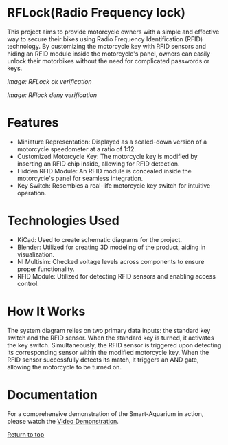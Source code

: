 # RFLock(Radio Frequency lock)
This project aims to provide motorcycle owners with a simple and effective way to secure their bikes using Radio Frequency Identification (RFID) technology. By customizing the motorcycle key with RFID sensors and hiding an RFID module inside the motorcycle's panel, owners can easily unlock their motorbikes without the need for complicated passwords or keys.


*Image: RFLock ok verification*

*Image: RFlock deny verification*

# Features
- Miniature Representation: Displayed as a scaled-down version of a motorcycle speedometer at a ratio of 1:12.
- Customized Motorcycle Key: The motorcycle key is modified by inserting an RFID chip inside, allowing for RFID detection.
- Hidden RFID Module: An RFID module is concealed inside the motorcycle's panel for seamless integration.
- Key Switch: Resembles a real-life motorcycle key switch for intuitive operation.
# Technologies Used
- KiCad: Used to create schematic diagrams for the project.
- Blender: Utilized for creating 3D modeling of the product, aiding in visualization.
- NI Multisim: Checked voltage levels across components to ensure proper functionality.
- RFID Module: Utilized for detecting RFID sensors and enabling access control.

# How It Works
The system diagram relies on two primary data inputs: the standard key switch and the RFID sensor. When the standard key is turned, it activates the key switch. Simultaneously, the RFID sensor is triggered upon detecting its corresponding sensor within the modified motorcycle key. When the RFID sensor successfully detects its match, it triggers an AND gate, allowing the motorcycle to be turned on.
# Documentation

For a comprehensive demonstration of the Smart-Aquarium in action, please watch the [Video Demonstration](
https://github.com/RaphaelNazareth/RFlock/assets/86475236/0b766536-8154-4414-8e97-7f6a4640c1e9).


[Return to top](https://github.com/RaphaelNazareth/RFlock)

